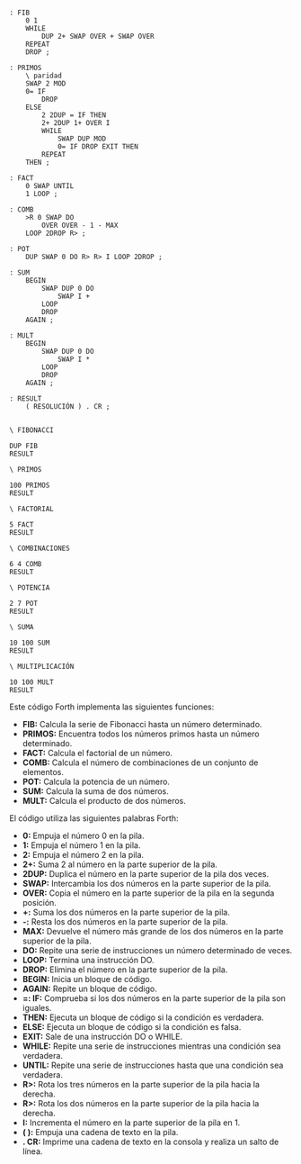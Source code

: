 ```forth

: FIB
    0 1
    WHILE
        DUP 2+ SWAP OVER + SWAP OVER
    REPEAT
    DROP ;

: PRIMOS
    \ paridad
    SWAP 2 MOD
    0= IF
        DROP
    ELSE
        2 2DUP = IF THEN
        2+ 2DUP 1+ OVER I
        WHILE
            SWAP DUP MOD
            0= IF DROP EXIT THEN
        REPEAT
    THEN ;

: FACT
    0 SWAP UNTIL
    1 LOOP ;

: COMB
    >R 0 SWAP DO
        OVER OVER - 1 - MAX
    LOOP 2DROP R> ;

: POT
    DUP SWAP 0 DO R> R> I LOOP 2DROP ;

: SUM
    BEGIN
        SWAP DUP 0 DO
            SWAP I +
        LOOP
        DROP
    AGAIN ;

: MULT
    BEGIN
        SWAP DUP 0 DO
            SWAP I *
        LOOP
        DROP
    AGAIN ;

: RESULT
    ( RESOLUCIÓN ) . CR ;


\ FIBONACCI

DUP FIB
RESULT

\ PRIMOS

100 PRIMOS
RESULT

\ FACTORIAL

5 FACT
RESULT

\ COMBINACIONES

6 4 COMB
RESULT

\ POTENCIA

2 7 POT
RESULT

\ SUMA

10 100 SUM
RESULT

\ MULTIPLICACIÓN

10 100 MULT
RESULT

```

Este código Forth implementa las siguientes funciones:

* **FIB:** Calcula la serie de Fibonacci hasta un número determinado.
* **PRIMOS:** Encuentra todos los números primos hasta un número determinado.
* **FACT:** Calcula el factorial de un número.
* **COMB:** Calcula el número de combinaciones de un conjunto de elementos.
* **POT:** Calcula la potencia de un número.
* **SUM:** Calcula la suma de dos números.
* **MULT:** Calcula el producto de dos números.

El código utiliza las siguientes palabras Forth:

* **0:** Empuja el número 0 en la pila.
* **1:** Empuja el número 1 en la pila.
* **2:** Empuja el número 2 en la pila.
* **2+:** Suma 2 al número en la parte superior de la pila.
* **2DUP:** Duplica el número en la parte superior de la pila dos veces.
* **SWAP:** Intercambia los dos números en la parte superior de la pila.
* **OVER:** Copia el número en la parte superior de la pila en la segunda posición.
* **+:** Suma los dos números en la parte superior de la pila.
* **-:** Resta los dos números en la parte superior de la pila.
* **MAX:** Devuelve el número más grande de los dos números en la parte superior de la pila.
* **DO:** Repite una serie de instrucciones un número determinado de veces.
* **LOOP:** Termina una instrucción DO.
* **DROP:** Elimina el número en la parte superior de la pila.
* **BEGIN:** Inicia un bloque de código.
* **AGAIN:** Repite un bloque de código.
* **=: IF:** Comprueba si los dos números en la parte superior de la pila son iguales.
* **THEN:** Ejecuta un bloque de código si la condición es verdadera.
* **ELSE:** Ejecuta un bloque de código si la condición es falsa.
* **EXIT:** Sale de una instrucción DO o WHILE.
* **WHILE:** Repite una serie de instrucciones mientras una condición sea verdadera.
* **UNTIL:** Repite una serie de instrucciones hasta que una condición sea verdadera.
* **R>:** Rota los tres números en la parte superior de la pila hacia la derecha.
* **R>:** Rota los dos números en la parte superior de la pila hacia la derecha.
* **I:** Incrementa el número en la parte superior de la pila en 1.
* **( ):** Empuja una cadena de texto en la pila.
* **. CR:** Imprime una cadena de texto en la consola y realiza un salto de línea.